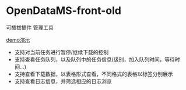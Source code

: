 # OpenDataMS-front-old
可插拔插件  管理工具

[demo演示](https://duiliuliu.github.io/OpenDataMS-front-old/)

- 支持对当前任务进行暂停/继续下载的控制
- 支持查看任务队列，以及队列中的任务信息(级别，加入队列时间，等待时间...)
- 支持查看下载数据，以表格形式查看，不同格式的表格以标签分别展示
- 支持查看日志信息，并筛选相应的日志浏览
